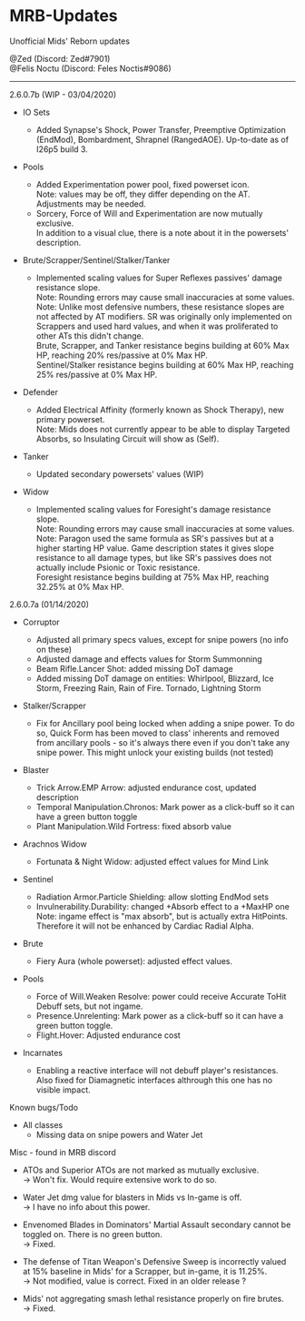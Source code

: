 # MRB-Updates
Unofficial Mids' Reborn updates

@Zed (Discord: Zed#7901)  
@Felis Noctu (Discord: Feles Noctis#9086)

---

2.6.0.7b (WIP - 03/04/2020)  
* IO Sets  
  * Added Synapse's Shock, Power Transfer, Preemptive Optimization (EndMod), Bombardment, Shrapnel (RangedAOE). Up-to-date as of I26p5 build 3.
* Pools
  * Added Experimentation power pool, fixed powerset icon.  
  Note: values may be off, they differ depending on the AT.  
  Adjustments may be needed.
  * Sorcery, Force of Will and Experimentation are now mutually exclusive.  
  In addition to a visual clue, there is a note about it in the powersets' description.

* Brute/Scrapper/Sentinel/Stalker/Tanker
  * Implemented scaling values for Super Reflexes passives' damage resistance slope.  
  Note: Rounding errors may cause small inaccuracies at some values.  
  Note: Unlike most defensive numbers, these resistance slopes are not affected by AT modifiers. SR was originally only implemented on Scrappers and used hard values, and when it was proliferated to other ATs this didn't change.  
  Brute, Scrapper, and Tanker resistance begins building at 60% Max HP, reaching 20% res/passive at 0% Max HP.  
  Sentinel/Stalker resistance begins building at 60% Max HP, reaching 25% res/passive at 0% Max HP.

* Defender
  * Added Electrical Affinity (formerly known as Shock Therapy), new primary powerset.  
  Note: Mids does not currently appear to be able to display Targeted Absorbs, so Insulating Circuit will show as (Self).

* Tanker
  * Updated secondary powersets' values (WIP)

* Widow
  * Implemented scaling values for Foresight's damage resistance slope.  
  Note: Rounding errors may cause small inaccuracies at some values.  
  Note: Paragon used the same formula as SR's passives but at a higher starting HP value. Game description states it gives slope resistance to all damage types, but like SR's passives does not actually include Psionic or Toxic resistance.  
  Foresight resistance begins building at 75% Max HP, reaching 32.25% at 0% Max HP.


2.6.0.7a (01/14/2020)
* Corruptor
  * Adjusted all primary specs values, except for snipe powers (no info on these)
  * Adjusted damage and effects values for Storm Summonning
  * Beam Rifle.Lancer Shot: added missing DoT damage
  * Added missing DoT damage on entities: Whirlpool, Blizzard, Ice Storm, Freezing Rain, Rain of Fire. Tornado, Lightning Storm

* Stalker/Scrapper
  * Fix for Ancillary pool being locked when adding a snipe power. To do so, Quick Form has been moved to class' inherents and removed from ancillary pools - so it's always there even if you don't take any snipe power. This might unlock your existing builds (not tested)
		
* Blaster
  * Trick Arrow.EMP Arrow: adjusted endurance cost, updated description
  * Temporal Manipulation.Chronos: Mark power as a click-buff so it can have a green button toggle
  * Plant Manipulation.Wild Fortress: fixed absorb value

* Arachnos Widow
  * Fortunata & Night Widow: adjusted effect values for Mind Link

* Sentinel
  * Radiation Armor.Particle Shielding: allow slotting EndMod sets
  * Invulnerability.Durability: changed +Absorb effect to a +MaxHP one  
  Note: ingame effect is "max absorb", but is actually extra HitPoints. Therefore it will not be enhanced by Cardiac Radial Alpha.

* Brute
  * Fiery Aura (whole powerset): adjusted effect values.

* Pools
  * Force of Will.Weaken Resolve: power could receive Accurate ToHit Debuff sets, but not ingame.
  * Presence.Unrelenting: Mark power as a click-buff so it can have a green button toggle.
  * Flight.Hover: Adjusted endurance cost

* Incarnates
  * Enabling a reactive interface will not debuff player's resistances.  
  Also fixed for Diamagnetic interfaces althrough this one has no visible impact.


Known bugs/Todo
* All classes
  * Missing data on snipe powers and Water Jet


Misc - found in MRB discord
* ATOs and Superior ATOs are not marked as mutually exclusive.  
  → Won't fix. Would require extensive work to do so. 

* Water Jet dmg value for blasters in Mids vs In-game is off.  
  → I have no info about this power.

* Envenomed Blades in Dominators' Martial Assault secondary cannot be toggled on. There is no green button.  
  → Fixed.

* The defense of Titan Weapon's Defensive Sweep is incorrectly valued at 15% baseline in Mids' for a Scrapper, but in-game, it is 11.25%.  
  → Not modified, value is correct. Fixed in an older release ?

* Mids' not aggregating smash lethal resistance properly on fire brutes.  
  → Fixed.
